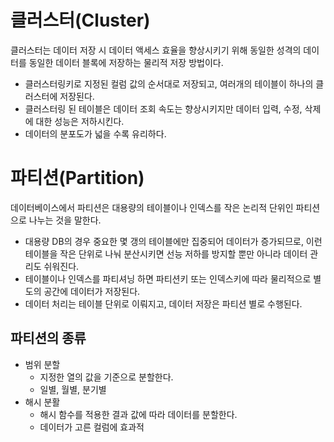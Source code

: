 # 클러스터(Cluster)
클러스터는 데이터 저장 시 데이터 액세스 효율을 향상시키기 위해 동일한 성격의 데이터를 동일한 데이터 블록에 저장하는 물리적 저장 방법이다.
- 클러스터링키로 지정된 컬럼 값의 순서대로 저장되고, 여러개의 테이블이 하나의 클러스터에 저장된다.
- 클러스터링 된 테이블은 데이터 조회 속도는 향상시키지만 데이터 입력, 수정, 삭제에 대한 성능은 저하시킨다.
- 데이터의 분포도가 넓을 수록 유리하다.

# 파티션(Partition)
데이터베이스에서 파티션은 대용량의 테이블이나 인덱스를 작은 논리적 단위인 파티션으로 나누는 것을 말한다.
- 대용량 DB의 경우 중요한 몇 갱의 테이블에만 집중되어 데이터가 증가되므로, 이런 테이블을 작은 단위로 나눠 분산시키면 선능 저하를 방지할 뿐만 아니라 데이터 관리도 쉬워진다.
- 테이블이나 인덱스를 파티셔닝 하면 파티션키 또는 인덱스키에 따라 물리적으로 별도의 공간에 데이터가 저장된다.
- 데이터 처리는 테이블 단위로 이뤄지고, 데이터 저장은 파티션 별로 수행된다.

## 파티션의 종류
- 범위 분할
    - 지정한 열의 값을 기준으로 분할한다.
    - 일별, 월별, 분기별
- 해시 분활
    - 해시 함수를 적용한 결과 값에 따라 데이터를 분할한다.
    - 데이터가 고른 컬럼에 효과적